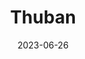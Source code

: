 ---
title: "Thuban"
cc-type: star
constellation:
  - Draco
date: 2023-06-26
hashtag: thuban
tags:
  - star
  - Draco
---